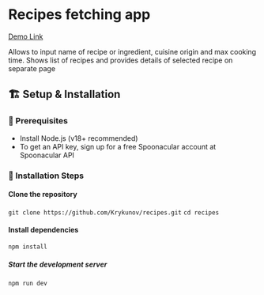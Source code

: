 # Recipes fetching app

[Demo Link](https://recipes-lemon-eight.vercel.app/)

Allows to input name of recipe or ingredient, cuisine origin and max cooking time.
Shows list of recipes and provides details of selected recipe on separate page

## 🏗 Setup & Installation

### 🔧 Prerequisites

- Install Node.js (v18+ recommended)
- To get an API key, sign up for a free Spoonacular account at Spoonacular API

### 🚀 Installation Steps

#### Clone the repository

`git clone https://github.com/Krykunov/recipes.git`
`cd recipes`

#### Install dependencies

`npm install`

##### Start the development server

`npm run dev`

